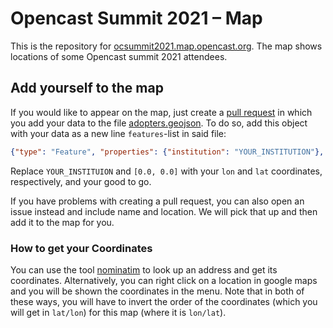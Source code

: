# Opencast Summit 2021 – Map

This is the repository for [ocsummit2021.map.opencast.org](https://ocsummit2021.map.opencast.org).
The map shows locations of some Opencast summit 2021 attendees.

## Add yourself to the map

If you would like to appear on the map, just create a [pull request](https://github.com/opencast/opencast-summit2021-map/pulls) in which you add your data to the file [adopters.geojson](adopters.geojson).
To do so, add this object with your data as a new line `features`-list in said file:

```json
{"type": "Feature", "properties": {"institution": "YOUR_INSTITUTION"}, "geometry": {"type": "Point", "coordinates": [0.0, 0.0]}}
```

Replace `YOUR_INSTITUION` and `[0.0, 0.0]` with your `lon` and `lat` coordinates, respectively, and your good to go.


If you have problems with creating a pull request, you can also open an issue instead and include name and location.
We will pick that up and then add it to the map for you.


### How to get your Coordinates

You can use the tool [nominatim](https://nominatim.openstreetmap.org) to look up an address and get its coordinates.
Alternatively, you can right click on a location in google maps and you will be shown the coordinates in the menu.
Note that in both of these ways, you will have to invert the order of the coordinates (which you will get in `lat/lon`) for this map (where it is `lon/lat`).
